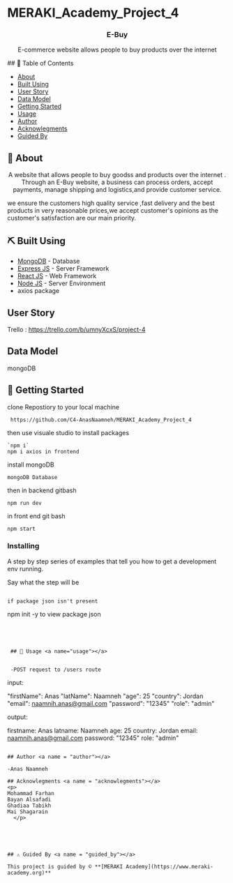# MERAKI_Academy_Project_4


<h3 align="center">E-Buy</h3>


<p align="center"> E-commerce website allows people to buy products over the internet
    <br> 
</p>
 ## 📝 Table of Contents
 
 - [About](#about)
 - [Built Using](#built_using)
 -  [User Story](#user_story)
 - [Data Model](#data_model)
- [Getting Started](#getting_started)
- [Usage](#usage)
- [Author](#author)
- [Acknowlegments](#acknowlegments)
- [Guided By](#guided_by)



## 🧐 About <a name = "about"></a>
 <p align="center">
   A website that allows people to buy goodss and products over the internet . 
 Through an E-Buy website, a business can process orders, accept payments,
 manage shipping and logistics,and provide customer service.
 
 we ensure the customers high quality service ,fast delivery and the best products in very reasonable prices,we accept customer's opinions as the customer's satisfaction are our main priority.
    <br> 
</p>


 ## ⛏️ Built Using <a name = "built_using"></a>

- [MongoDB](https://www.mongodb.com/) - Database
- [Express JS](https://expressjs.com/) - Server Framework
- [React JS](https://https://reactjs.org/) - Web Framework
- [Node JS](https://nodejs.org/en/) - Server Environment
- axios package
 
 
 ##  User Story <a name = "#user_story"></a>
 
 
Trello : https://trello.com/b/umnyXcxS/project-4
 
 
 ## Data Model <a name = "data_model"></a>

 
 mongoDB 
 
 
## 🏁 Getting Started <a name = "getting_started"></a>

clone Repostiory to your local machine
 
```
 https://github.com/C4-AnasNaamneh/MERAKI_Academy_Project_4
 ``` 
 
 then use visuale studio to install packages
 
  ``` 
 `npm i`
  npm i axios in frontend

 ``` 

install mongoDB
 ``` 
 mongoDB Database
 ``` 

then in backend gitbash
 ``` 
 npm run dev
 ``` 

in front end git bash
  ``` 
  npm start
 ``` 

 
### Installing

A step by step series of examples that tell you how to get a development env running.

Say what the step will be

```

if package json isn't present 

```
  npm init -y to view package json
```


 
 
 ## 🎈 Usage <a name="usage"></a>


 -POST request to /users route 
 ```
 input: 
 
 "firstName": Anas
 "latName": Naamneh
 "age": 25
 "country": Jordan
 "email": naamnih.anas@gmail.com
 "password": "12345"
 "role": "admin"
 
 
 output:
 
  firstname: Anas
 latname: Naamneh
 age: 25
 country: Jordan
 email: naamnih.anas@gmail.com
 password: "12345"
 role: "admin"
  ```

 ## Author <a name = "author"></a>

-Anas Naamneh

 ## Acknowlegments <a name = "acknowlegments"></a>
 <p>
 Mohammad Farhan
 Bayan Alsafadi
 Ghadiaa Tabikh
 Mai Shagarain
    </p>



 
 
 ## ⚠️ Guided By <a name = "guided_by"></a>

This project is guided by ©️ **[MERAKI Academy](https://www.meraki-academy.org)**

 
 
